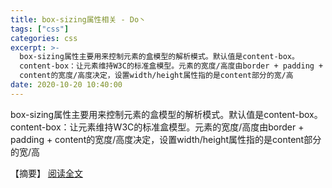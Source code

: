 ```yaml
---
title: box-sizing属性相关 - Do丶
tags: ["css"]
categories: css
excerpt: >-
  box-sizing属性主要用来控制元素的盒模型的解析模式。默认值是content-box。
  content-box：让元素维持W3C的标准盒模型。元素的宽度/高度由border + padding +
  content的宽度/高度决定，设置width/height属性指的是content部分的宽/高
date: 2020-10-20 10:40:00
---
```


box-sizing属性主要用来控制元素的盒模型的解析模式。默认值是content-box。 content-box：让元素维持W3C的标准盒模型。元素的宽度/高度由border + padding + content的宽度/高度决定，设置width/height属性指的是content部分的宽/高
<!-- more -->
【摘要】 [阅读全文](http://www.cnblogs.com/Leo-Do/p/13845130.html)